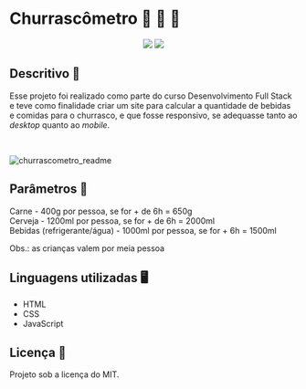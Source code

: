 # **Churrascômetro** :beers:	:cut_of_meat:	:clinking_glasses:	


<div align="center">
  <a href = "mailto:jessicamotta.robotica@gmail.com"><img src="https://img.shields.io/badge/-Gmail-%23333?style=for-the-badge&logo=gmail&logoColor=white" target="_blank"></a>
  <a href=https://www.linkedin.com/in/jessicamotta17/" target="_blank"><img src="https://img.shields.io/badge/-LinkedIn-%230077B5?style=for-the-badge&logo=linkedin&logoColor=white" target="_blank"></a>  
</div>


## Descritivo :bookmark_tabs:

Esse projeto foi realizado como parte do curso Desenvolvimento Full Stack e  teve como finalidade criar um site para calcular a quantidade de bebidas e comidas para o churrasco, e que fosse responsivo, se adequasse tanto ao *desktop* quanto ao *mobile*.

<div style="display: inline_block"><br>
  
  
  
![churrascometro_readme](https://user-images.githubusercontent.com/30941796/133677164-12f1e455-3900-408b-8a07-59c137f66ffe.png)



## Parâmetros :partying_face:	
Carne - 400g por pessoa, se for + de 6h = 650g\
Cerveja - 1200ml por pessoa, se for + de 6h = 2000ml \
Bebidas (refrigerante/água) - 1000ml por pessoa, se for + 6h = 1500ml

Obs.: as crianças valem por meia pessoa
  

  
  
## Linguagens utilizadas :desktop_computer:	
  
- HTML
- CSS
- JavaScript
                                  
                                  
## Licença :scroll:	
Projeto sob a licença do MIT.

